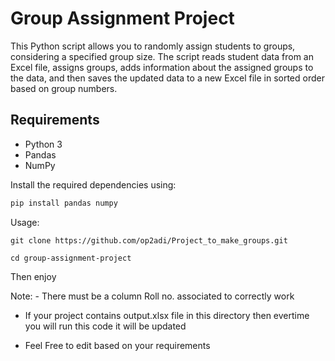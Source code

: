 # Group Assignment Project

This Python script allows you to randomly assign students to groups, considering a specified group size. The script reads student data from an Excel file, assigns groups, adds information about the assigned groups to the data, and then saves the updated data to a new Excel file in sorted order based on group numbers.

## Requirements

- Python 3
- Pandas
- NumPy

Install the required dependencies using:

```bash
pip install pandas numpy
```

Usage:
```
git clone https://github.com/op2adi/Project_to_make_groups.git
```
```
cd group-assignment-project
```

Then enjoy 

Note: - There must be a column Roll no. associated to correctly work 
* If your project contains output.xlsx file in this directory then evertime you will run this code it will be updated

* Feel Free to edit based on your requirements
